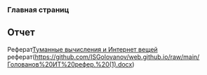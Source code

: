 ### Главная страниц
## Отчет
Реферат[Туманные вычисления и Интернет вещей](https://ru.wikipedia.org/wiki/Безопасность_туманных_вычисленийhttps://github.com/ISGolovanov/web.github.io/raw/main/Голованов%20ИТ%20рефер.%20(1).docx)
реферат(https://github.com/ISGolovanov/web.github.io/raw/main/Голованов%20ИТ%20рефер.%20(1).docx)



